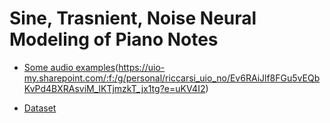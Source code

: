 # Sine, Trasnient, Noise Neural Modeling of Piano Notes

- [Some audio examples]([https://uio-my.sharepoint.com/:f:/g/personal/riccarsi_uio_no/Ev6RAiJlf8FGu5vEQbKvPd4BXRAsviM_lKTjmzkT_jx1tg?e=uKV4I2])(https://uio-my.sharepoint.com/:f:/g/personal/riccarsi_uio_no/Ev6RAiJlf8FGu5vEQbKvPd4BXRAsviM_lKTjmzkT_jx1tg?e=uKV4I2)

- [Dataset]([https://uio-my.sharepoint.com/:u:/g/personal/riccarsi_uio_no/Ee5yu1CpCKBKiTF6lhTxzFYBcBjNMylAISBMlFYDTivvzQ?e=8175OE](https://uio-my.sharepoint.com/:u:/g/personal/riccarsi_uio_no/Ee5yu1CpCKBKiTF6lhTxzFYBcBjNMylAISBMlFYDTivvzQ?e=8175OE))

